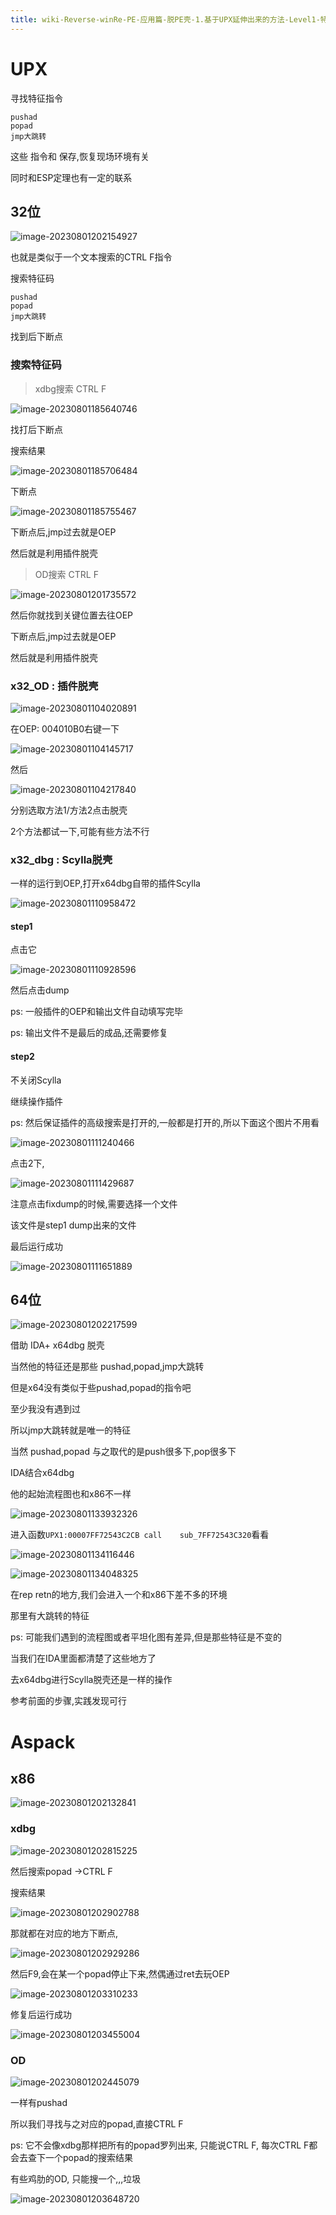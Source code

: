 ```yaml
---
title: wiki-Reverse-winRe-PE-应用篇-脱PE壳-1.基于UPX延伸出来的方法-Level1-特征指令
---
```



# UPX



寻找特征指令

```assembly
pushad
popad
jmp大跳转
```

这些 指令和 保存,恢复现场环境有关

同时和ESP定理也有一定的联系



## 32位

![image-20230801202154927](img/image-20230801202154927.png)

也就是类似于一个文本搜索的CTRL F指令

搜索特征码

```
pushad
popad
jmp大跳转
```

找到后下断点



### 搜索特征码

> xdbg搜索 CTRL F

![image-20230801185640746](img/image-20230801185640746.png)

找打后下断点

搜索结果

![image-20230801185706484](img/image-20230801185706484.png)

下断点

![image-20230801185755467](img/image-20230801185755467.png)



下断点后,jmp过去就是OEP

然后就是利用插件脱壳



> OD搜索 CTRL F

![image-20230801201735572](img/image-20230801201735572.png)

然后你就找到关键位置去往OEP

下断点后,jmp过去就是OEP

然后就是利用插件脱壳



### x32_OD :  插件脱壳 



![image-20230801104020891](img/image-20230801104020891.png)

在OEP: 004010B0右键一下

![image-20230801104145717](img/image-20230801104145717.png)

然后

![image-20230801104217840](img/image-20230801104217840.png)

分别选取方法1/方法2点击脱壳

2个方法都试一下,可能有些方法不行





### x32_dbg : Scylla脱壳

一样的运行到OEP,打开x64dbg自带的插件Scylla

![image-20230801110958472](img/image-20230801110958472.png)

#### step1

点击它

![image-20230801110928596](img/image-20230801110928596.png)

然后点击dump

ps: 一般插件的OEP和输出文件自动填写完毕

ps: 输出文件不是最后的成品,还需要修复



#### step2

不关闭Scylla

继续操作插件



ps: 然后保证插件的高级搜索是打开的,一般都是打开的,所以下面这个图片不用看

![image-20230801111240466](img/image-20230801111240466.png)

点击2下, 

![image-20230801111429687](img/image-20230801111429687.png)

注意点击fixdump的时候,需要选择一个文件

该文件是step1 dump出来的文件

最后运行成功

![image-20230801111651889](img/image-20230801111651889.png)

## 64位

![image-20230801202217599](img/image-20230801202217599.png)

借助 IDA+ x64dbg 脱壳

当然他的特征还是那些 pushad,popad,jmp大跳转

但是x64没有类似于些pushad,popad的指令吧

至少我没有遇到过

所以jmp大跳转就是唯一的特征

当然 pushad,popad 与之取代的是push很多下,pop很多下

IDA结合x64dbg

他的起始流程图也和x86不一样

![image-20230801133932326](img/image-20230801133932326.png)



进入函数`UPX1:00007FF72543C2CB call    sub_7FF72543C320`看看

![image-20230801134116446](img/image-20230801134116446.png)

![image-20230801134048325](img/image-20230801134048325.png)

在rep retn的地方,我们会进入一个和x86下差不多的环境

那里有大跳转的特征

ps: 可能我们遇到的流程图或者平坦化图有差异,但是那些特征是不变的

当我们在IDA里面都清楚了这些地方了

去x64dbg进行Scylla脱壳还是一样的操作

参考前面的步骤,实践发现可行





# Aspack



## x86



![image-20230801202132841](img/image-20230801202132841.png)



### xdbg

![image-20230801202815225](img/image-20230801202815225.png)

然后搜索popad ->CTRL F

搜索结果

![image-20230801202902788](img/image-20230801202902788.png)

那就都在对应的地方下断点,

![image-20230801202929286](img/image-20230801202929286.png)

然后F9,会在某一个popad停止下来,然偶通过ret去玩OEP

![image-20230801203310233](img/image-20230801203310233.png)

 修复后运行成功

![image-20230801203455004](img/image-20230801203455004.png)

### OD

![image-20230801202445079](img/image-20230801202445079.png)

一样有pushad

所以我们寻找与之对应的popad,直接CTRL F

ps: 它不会像xdbg那样把所有的popad罗列出来, 只能说CTRL F, 每次CTRL F都会去查下一个popad的搜索结果

有些鸡肋的OD, 只能搜一个,,,垃圾

![image-20230801203648720](img/image-20230801203648720.png)




